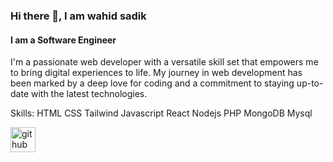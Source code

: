 ### Hi there 👋, I am wahid sadik
#### I am a Software Engineer


I'm a passionate web developer with a versatile skill set that empowers me to bring digital experiences to life. My journey in web development has been marked by a deep love for coding and a commitment to staying up-to-date with the latest technologies.

Skills: HTML CSS Tailwind Javascript React Nodejs PHP MongoDB Mysql



[<img src='https://cdn.jsdelivr.net/npm/simple-icons@3.0.1/icons/github.svg' alt='github' height='40'>](https://github.com/sadik7375)  

